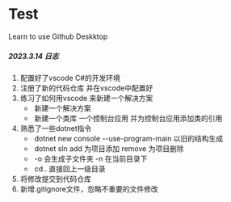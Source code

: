 # Test
 Learn to use Github Deskktop

##### 2023.3.14  日志

1. 配置好了vscode C#的开发环境
2. 注册了新的代码仓库 并在vscode中配置好
3. 练习了如何用vscode 来新建一个解决方案
   - ​	新建一个解决方案
   - ​	新建一个类库 一个控制台应用 并为控制台应用添加类的引用
4. 熟悉了一些dotnet指令
   - ​	dotnet new console --use-program-main 以旧的结构生成
   - ​    dotnet sln add  为项目添加 remove 为项目删除
   - ​	-o 会生成子文件夹 -n 在当前目录下
   - ​	cd.. 直接回上一级目录
5. 将修改提交到代码仓库
6. 新增.gitignore文件，忽略不重要的文件修改